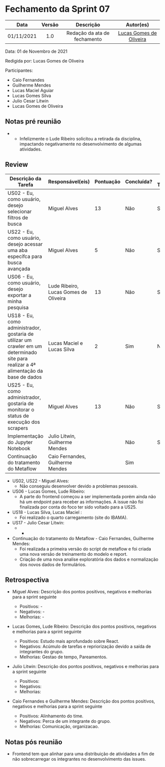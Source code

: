# Fechamento da Sprint 07

|    Data    | Versão |          Descrição           |                 Autor(es)                  |
| :--------: | :----: | :--------------------------: | :----------------------------------------: |
| 01/11/2021 |  1.0   | Redação da ata de fechamento | [Lucas Gomes de Oliveira](https://github.com/LGomees) |

Data: 01 de Novembro de 2021

Redigida por: Lucas Gomes de Oliveira

Participantes: 
* Caio Fernandes
* Guilherme Mendes
* Lucas Maciel Aguiar
* Lucas Gomes Silva 
* Julio Cesar Litwin
* Lucas Gomes de Oliveira


## Notas pré reunião

* - Infelizmente o Lude Ribeiro solicitou a retirada da disciplina, impactando negativamente no desenvolvimento de algumas atividades.

## Review

| Descrição da Tarefa | Responsável(eis) | Pontuação | Concluída? | Débito Técnico? |
| ------------------- | ---------------- | --------- | ------- | -------- |
| US02 - Eu, como usuário, desejo selecionar filtros de busca | Miguel Alves | 13 | Não | Sim |
| US22 - Eu, como usuário, desejo acessar uma aba específca para busca avançada | Miguel Alves | 5 | Não | Sim |
| US06 - Eu, como usuário, desejo exportar a minha pesquisa | Lude Ribeiro, Lucas Gomes de Oliveira | 13 | Não | Sim |
| US18 - Eu, como administrador, gostaria de utilizar um crawler em um determinado site para realizar a 4ª alimentação da base de dados | Lucas Maciel e Lucas Silva | 2 | Sim |  Não |
| US25 - Eu, como administrador, gostaria de monitorar o status de execução dos scrapers | Miguel Alves | 13 | Não | Sim |
| Implementação do Jupyter Notebook | Julio Litwin, Guilherme Mendes | | Não | Sim |
| Continuação do tratamento do Metaflow | Caio Fernandes, Guilherme Mendes|  | Sim  | |

* US02, US22 - Miguel Alves:
  * Não conseguiu desenvolver devido a problemas pessoais.
* US06 - Lucas Gomes, Lude Ribeiro:
  * A parte do frontend começou a ser implementada porém ainda não há um endpoint para receber as informações. A issue não foi finalizada por conta do foco ter sido voltado para a US25.
* US18 - Lucas Silva, Lucas Maciel :
  * Foi realizado o quarto carregamento (site do IBAMA).
* US17 - Julio Cesar Litwin:
  * -
* Continuação do tratamento do Metaflow - Caio Fernandes, Guilherme Mendes:
    * Foi realizada a primeira versão do script de metaflow e foi criada uma nova versão de treinamento do modelo e report. 
    * Criação de uma nova analise exploratória dos dados e normalização dos novos dados de formulários.


## Retrospectiva

* Miguel Alves: Descrição dos pontos positivos, negativos e melhorias para a sprint seguinte
    * Positivos: -
    * Negativos: -
    * Melhorias: -

* Lucas Gomes, Lude Ribeiro: Descrição dos pontos positivos, negativos e melhorias para a sprint seguinte
    * Positivos: Estudo mais aprofundado sobre React.
    * Negativos: Acúmulo de tarefas e repriorização devido a saída de integrantes do grupo.
    * Melhorias: Gestao de tempo, Pareamentos.

* Julio Litwin: Descrição dos pontos positivos, negativos e melhorias para a sprint seguinte
    * Positivos: 
    * Negativos: 
    * Melhorias: 

* Caio Fernandes e Guilherme Mendes: Descrição dos pontos positivos, negativos e melhorias para a sprint seguinte
    * Positivos: Alinhamento do time.
    * Negativos: Perca de um integrante do grupo.
    * Melhorias: Comunicação, organizacao.

## Notas pós reunião

* Frontend tem que alinhar para uma distribuição de atividades a fim de não sobrecarregar os integrantes no desenvolvimento das issues.
